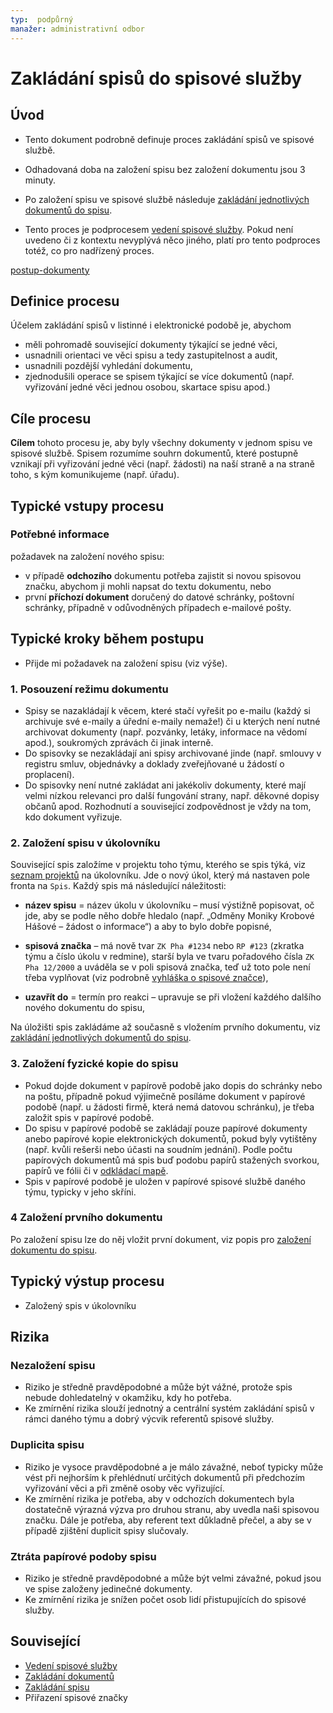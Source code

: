 ```yaml
---
typ:  podpůrný
manažer: administrativní odbor
---
```


# Zakládání spisů do spisové služby

## Úvod

* Tento dokument podrobně definuje proces zakládání spisů ve
  spisové službě.

* Odhadovaná doba na založení spisu bez založení dokumentu jsou 3 minuty.

* Po založení spisu ve spisové službě následuje
  [zakládání jednotlivých dokumentů do spisu][postup-dokumenty].

* Tento proces je podprocesem [vedení spisové služby][postup-spisovka]. Pokud není uvedeno či z
kontextu nevyplývá něco jiného, platí pro tento podproces totéž, co pro
nadřízený proces.


[postup-dokumenty](zakladani-dokumentu.md)

## Definice procesu

Účelem zakládání spisů v listinné i elektronické podobě je, abychom

* měli pohromadě související dokumenty týkající se jedné věci,
* usnadnili orientaci ve věci spisu a tedy zastupitelnost a audit,
* usnadnili pozdější vyhledání dokumentu,
* zjednodušili operace se spisem týkající se více dokumentů (např. vyřizování
  jedné věci jednou osobou, skartace spisu apod.)

## Cíle procesu

**Cílem** tohoto procesu je, aby byly všechny dokumenty v jednom spisu
ve spisové službě. Spisem rozumíme souhrn dokumentů, které postupně vznikají
při vyřizování jedné věci (např. žádosti) na naší straně a na straně toho,
s kým komunikujeme (např. úřadu).

## Typické vstupy procesu

### Potřebné informace

požadavek na založení nového spisu:

* v případě **odchozího** dokumentu potřeba zajistit si novou spisovou značku,
  abychom ji mohli napsat do textu dokumentu, nebo
* první **příchozí dokument** doručený do datové schránky, poštovní schránky, případně
  v odůvodněných případech e-mailové pošty.

[spisy]: https://github.com/pirati-byro?q=spisy

## Typické kroky během postupu

* Přijde mi požadavek na založení spisu (viz výše).

### 1. Posouzení režimu dokumentu

* Spisy se nazakládají k věcem, které stačí vyřešit po e-mailu (každý si
  archivuje své e-maily a úřední e-maily nemaže!) či u kterých není nutné
  archivovat dokumenty (např. pozvánky, letáky, informace na vědomí apod.),
  soukromých zprávách či jinak interně.
* Do spisovky se nezakládají ani spisy archivované jinde (např. smlouvy v
  registru smluv, objednávky a doklady zveřejňované u žádostí o proplacení).
* Do spisovky není nutné zakládat ani jakékoliv dokumenty, které mají velmi nízkou
  relevanci pro další fungování strany, např. děkovné dopisy občanů apod.
  Rozhodnutí a související zodpovědnost je vždy na tom, kdo dokument vyřizuje.

### 2. Založení spisu v úkolovníku

Související spis založíme v projektu toho týmu, kterého se spis týká, viz
[seznam projektů](https://redmine.pirati.cz/projects) na úkolovníku. Jde
o nový úkol, který má nastaven pole fronta na ``Spis``. Každý spis má
následující náležitosti:

* **název spisu** = název úkolu v úkolovníku – musí výstižně popisovat, oč jde,
  aby se podle něho dobře hledalo (např. „Odměny Moniky Krobové Hášové –
  žádost o informace“) a aby to bylo dobře popisné,

* **spisová značka** – má nově tvar ``ZK Pha #1234`` nebo ``RP #123``
  (zkratka týmu a číslo úkolu v redmine), starší byla ve tvaru pořadového
  čísla ``ZK Pha 12/2000`` a uváděla se v poli spisová značka, teď už toto
  pole není třeba vyplňovat (viz podrobně
  [vyhláška o spisové značce](https://www.pirati.cz/ao/pravidla/spisova_znacka)),

* **uzavřít do** = termín pro reakci – upravuje se při vložení každého dalšího
  nového dokumentu do spisu,

Na úložišti spis zakládáme až současně s vložením prvního dokumentu,
viz [zakládání jednotlivých dokumentů do spisu][postup-dokumenty].

### 3. Založení fyzické kopie do spisu

* Pokud dojde dokument v papírově podobě jako dopis do schránky nebo na poštu,
  případně pokud výjimečně posíláme dokument v papírové podobě (např. u žádosti
  firmě, která nemá datovou schránku), je třeba založit spis v papírové podobě.
* Do spisu v papírové podobě se zakládají pouze papírové dokumenty anebo
  papírové kopie elektronických dokumentů, pokud byly vytištěny (např. kvůli
  rešerši nebo účasti na soudním jednání). Podle počtu papírových dokumentů má
  spis buď podobu papírů stažených svorkou, papírů ve fólii či v [odkládací mapě][mapa].
* Spis v papírové podobě je uložen v papírové spisové službě daného týmu, typicky
  v jeho skříni.

[mapa]: https://www.sevt.cz/obchod/kancelarske-potreby/archivace-trideni/odkladaci-mapy/

### 4 Založení prvního dokumentu

Po založení spisu lze do něj vložit první dokument, viz popis pro
[založení dokumentu do spisu][postup-dokumenty].

[prehled-ss]: https://redmine.pirati.cz/issues?utf8=%E2%9C%93&set_filter=1&f%5B%5D=status_id&op%5Bstatus_id%5D=o&f%5B%5D=subject&op%5Bsubject%5D=~&v%5Bsubject%5D%5B%5D=spisov%C3%A1+slu%C5%BEba&f%5B%5D=&c%5B%5D=project&c%5B%5D=subject&c%5B%5D=assigned_to&group_by=&t%5B%5D=

## Typický výstup procesu

* Založený spis v úkolovníku

## Rizika

### Nezaložení spisu

* Riziko je středně pravděpodobné a může být vážné, protože spis nebude dohledatelný v okamžiku, kdy ho potřeba.
* Ke zmírnění rizika slouží jednotný a centrální systém zakládání spisů v rámci daného týmu a dobrý výcvik referentů spisové služby.

### Duplicita spisu

* Riziko je vysoce pravděpodobné a je málo závažné, neboť typicky může vést při nejhorším k přehlédnutí určitých dokumentů při předchozím vyřizování věci a při změně osoby věc vyřizující.
* Ke zmírnění rizika je potřeba, aby v odchozích dokumentech byla dostatečně
výrazná výzva pro druhou stranu, aby uvedla naši spisovou značku. Dále je potřeba,
aby referent text důkladně přečel, a aby se v případě zjištění duplicit spisy slučovaly.

### Ztráta papírové podoby spisu

* Riziko je středně pravděpodobné a může být velmi závažné, pokud jsou ve spise
  založeny jedinečné dokumenty.
* Ke zmírnění rizika je snížen počet osob lidí přistupujících do spisové služby.

## Související

* [Vedení spisové služby][postup-spisovka]
* [Zakládání dokumentů][postup-dokumenty]
* [Zakládání spisu][postup-spisy]
* Přiřazení spisové značky

[postup-spisovka]:  README.md
[postup-spisy]: zakladani-spisu.md
[postup-dokumenty]:  zakladani-dokumentu.md
